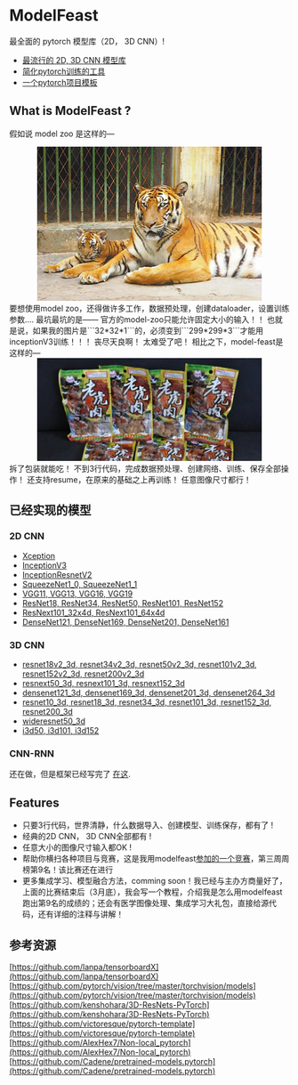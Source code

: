 # ModelFeast
最全面的 pytorch 模型库（2D， 3D CNN）!
- [最流行的 2D, 3D CNN 模型库](https://github.com/daili0015/ModelFeast/blob/master/tutorials/ModelZoo.md)
- [简化pytorch训练的工具](https://github.com/daili0015/ModelFeast/blob/master/tutorials/Scaffold.md)
- [一个pytorch项目模板](https://github.com/daili0015/ModelFeast/blob/master/tutorials/template.md)

## What is ModelFeast ?
假如说 model zoo 是这样的—
<center>
<img src="./tutorials/tiger.jpg" width="80%" height="55%" />
</center>
要想使用model zoo，还得做许多工作，数据预处理，创建dataloader，设置训练参数....
最坑最坑的是——
官方的model-zoo只能允许固定大小的输入！！
也就是说，如果我的图片是```32*32*1```的，必须变到```299*299*3```才能用inceptionV3训练！！！
丧尽天良啊！
太难受了吧！
相比之下，model-feast是这样的—
<center>
<img src="./tutorials/tiger2.jpg" width="80%" height="40%" />
</center>
拆了包装就能吃！
不到3行代码，完成数据预处理、创建网络、训练、保存全部操作！
还支持resume，在原来的基础之上再训练！
任意图像尺寸都行！


## 已经实现的模型
### 2D CNN
- [Xception](https://github.com/daili0015/ModelFeast/blob/master/models/classifiers/xception.py)
- [InceptionV3](https://github.com/daili0015/ModelFeast/blob/master/models/classifiers/inception.py)
- [InceptionResnetV2](https://github.com/daili0015/ModelFeast/blob/master/models/classifiers/inceptionresnetv2.py)
- [SqueezeNet1_0, SqueezeNet1_1](https://github.com/daili0015/ModelFeast/blob/master/models/classifiers/squeezenet.py)
- [VGG11,  VGG13, VGG16, VGG19](https://github.com/daili0015/ModelFeast/blob/master/models/classifiers/vgg.py)
- [ResNet18, ResNet34, ResNet50, ResNet101, ResNet152](https://github.com/daili0015/ModelFeast/blob/master/models/classifiers/resnet.py)
- [ResNext101_32x4d, ResNext101_64x4d](https://github.com/daili0015/ModelFeast/blob/master/models/classifiers/resnext.py)
- [DenseNet121, DenseNet169, DenseNet201, DenseNet161](https://github.com/daili0015/ModelFeast/blob/master/models/classifiers/densenet.py)

### 3D CNN
- [resnet18v2_3d, resnet34v2_3d, resnet50v2_3d, resnet101v2_3d, resnet152v2_3d, resnet200v2_3d](https://github.com/daili0015/ModelFeast/blob/master/models/StereoCNN/resnetv2.py)
- [resnext50_3d, resnext101_3d, resnext152_3d](https://github.com/daili0015/ModelFeast/blob/master/models/StereoCNN/resnext.py)
- [densenet121_3d, densenet169_3d, densenet201_3d, densenet264_3d](https://github.com/daili0015/ModelFeast/blob/master/models/StereoCNN/densenet.py)
- [resnet10_3d, resnet18_3d, resnet34_3d, resnet101_3d, resnet152_3d, resnet200_3d](https://github.com/daili0015/ModelFeast/blob/master/models/StereoCNN/resnet.py)
- [wideresnet50_3d](https://github.com/daili0015/ModelFeast/blob/master/models/StereoCNN/wideresnet.py)
- [i3d50, i3d101, i3d152](https://github.com/daili0015/ModelFeast/blob/master/models/StereoCNN/i3d.py)

### CNN-RNN
还在做，但是框架已经写完了 [在这](https://github.com/daili0015/ModelFeast/blob/master/models/CRNN/CRNN_module.py).

## Features
- 只要3行代码，世界清静，什么数据导入、创建模型、训练保存，都有了 !
- 经典的2D CNN， 3D CNN全部都有 !
- 任意大小的图像尺寸输入都OK !
- 帮助你横扫各种项目与竞赛，这是我用modelfeast[参加的一个竞赛](https://github.com/daili0015/ModelFeast/blob/master/tutorials/ModelZoo.md#2-3d-convolutional-neural-network)，第三周周榜第9名！该比赛还在进行 
- 更多集成学习、模型融合方法，comming soon！我已经与主办方商量好了，上面的比赛结束后（3月底），我会写一个教程，介绍我是怎么用modelfeast跑出第9名的成绩的；还会有医学图像处理、集成学习大礼包，直接给源代码，还有详细的注释与讲解！


## 参考资源
[https://github.com/lanpa/tensorboardX](https://github.com/lanpa/tensorboardX)
[https://github.com/pytorch/vision/tree/master/torchvision/models](https://github.com/pytorch/vision/tree/master/torchvision/models)
[https://github.com/kenshohara/3D-ResNets-PyTorch](https://github.com/kenshohara/3D-ResNets-PyTorch)
[https://github.com/victoresque/pytorch-template](https://github.com/victoresque/pytorch-template)
[https://github.com/AlexHex7/Non-local_pytorch](https://github.com/AlexHex7/Non-local_pytorch)
[https://github.com/Cadene/pretrained-models.pytorch](https://github.com/Cadene/pretrained-models.pytorch)